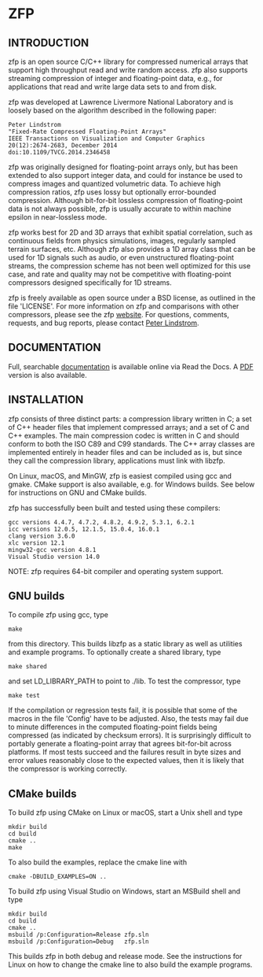 ZFP
===

INTRODUCTION
------------

zfp is an open source C/C++ library for compressed numerical arrays that
support high throughput read and write random access.  zfp also supports
streaming compression of integer and floating-point data, e.g., for
applications that read and write large data sets to and from disk.

zfp was developed at Lawrence Livermore National Laboratory and is loosely
based on the algorithm described in the following paper:

    Peter Lindstrom
    "Fixed-Rate Compressed Floating-Point Arrays"
    IEEE Transactions on Visualization and Computer Graphics
    20(12):2674-2683, December 2014
    doi:10.1109/TVCG.2014.2346458

zfp was originally designed for floating-point arrays only, but has been
extended to also support integer data, and could for instance be used to
compress images and quantized volumetric data.  To achieve high compression
ratios, zfp uses lossy but optionally error-bounded compression.  Although
bit-for-bit lossless compression of floating-point data is not always
possible, zfp is usually accurate to within machine epsilon in near-lossless
mode.

zfp works best for 2D and 3D arrays that exhibit spatial correlation, such as
continuous fields from physics simulations, images, regularly sampled terrain
surfaces, etc.  Although zfp also provides a 1D array class that can be used
for 1D signals such as audio, or even unstructured floating-point streams,
the compression scheme has not been well optimized for this use case, and
rate and quality may not be competitive with floating-point compressors
designed specifically for 1D streams.

zfp is freely available as open source under a BSD license, as outlined in
the file 'LICENSE'.  For more information on zfp and comparisons with other
compressors, please see the zfp
[website](https://computation.llnl.gov/projects/floating-point-compression).
For questions, comments, requests, and bug reports, please contact
[Peter Lindstrom](mailto:pl@llnl.gov).


DOCUMENTATION
-------------

Full, searchable [documentation](http://zfp.readthedocs.io) is available
online via Read the Docs.
A [PDF](http://readthedocs.org/projects/zfp/downloads/pdf/latest/) version
is also available.


INSTALLATION
------------

zfp consists of three distinct parts: a compression library written in C;
a set of C++ header files that implement compressed arrays; and a set of
C and C++ examples.  The main compression codec is written in C and should
conform to both the ISO C89 and C99 standards.  The C++ array classes are
implemented entirely in header files and can be included as is, but since
they call the compression library, applications must link with libzfp.

On Linux, macOS, and MinGW, zfp is easiest compiled using gcc and gmake.
CMake support is also available, e.g. for Windows builds.  See below for
instructions on GNU and CMake builds.

zfp has successfully been built and tested using these compilers:

    gcc versions 4.4.7, 4.7.2, 4.8.2, 4.9.2, 5.3.1, 6.2.1
    icc versions 12.0.5, 12.1.5, 15.0.4, 16.0.1
    clang version 3.6.0
    xlc version 12.1
    mingw32-gcc version 4.8.1
    Visual Studio version 14.0

NOTE: zfp requires 64-bit compiler and operating system support.

## GNU builds 

To compile zfp using gcc, type

    make

from this directory.  This builds libzfp as a static library as well as
utilities and example programs.  To optionally create a shared library,
type

    make shared

and set LD_LIBRARY_PATH to point to ./lib.  To test the compressor, type

    make test

If the compilation or regression tests fail, it is possible that some of
the macros in the file 'Config' have to be adjusted.  Also, the tests may
fail due to minute differences in the computed floating-point fields
being compressed (as indicated by checksum errors).  It is surprisingly
difficult to portably generate a floating-point array that agrees
bit-for-bit across platforms.  If most tests succeed and the failures
result in byte sizes and error values reasonably close to the expected
values, then it is likely that the compressor is working correctly.

## CMake builds

To build zfp using CMake on Linux or macOS, start a Unix shell and type

    mkdir build
    cd build
    cmake ..
    make

To also build the examples, replace the cmake line with

    cmake -DBUILD_EXAMPLES=ON ..

To build zfp using Visual Studio on Windows, start an MSBuild shell and type

    mkdir build
    cd build
    cmake ..
    msbuild /p:Configuration=Release zfp.sln
    msbuild /p:Configuration=Debug   zfp.sln

This builds zfp in both debug and release mode.  See the instructions for
Linux on how to change the cmake line to also build the example programs.
